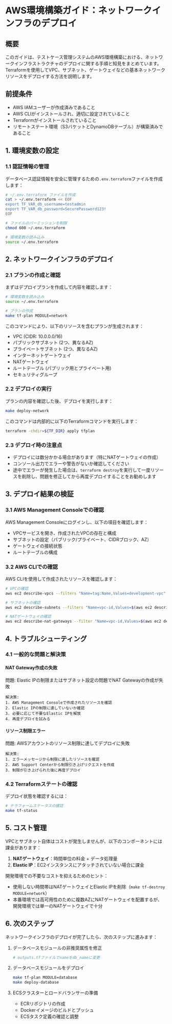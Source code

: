 # AWS環境構築ガイド：ネットワークインフラのデプロイ

## 概要

このガイドは、テストケース管理システムのAWS環境構築における、ネットワークインフラストラクチャのデプロイに関する手順と知見をまとめています。Terraformを使用してVPC、サブネット、ゲートウェイなどの基本ネットワークリソースをデプロイする方法を説明します。

## 前提条件

- AWS IAMユーザーが作成済みであること
- AWS CLIがインストールされ、適切に設定されていること
- Terraformがインストールされていること
- リモートステート環境（S3バケットとDynamoDBテーブル）が構築済みであること

## 1. 環境変数の設定

### 1.1 認証情報の管理

データベース認証情報を安全に管理するための`.env.terraform`ファイルを作成します：

```bash
# ~/.env.terraform ファイルを作成
cat > ~/.env.terraform << EOF
export TF_VAR_db_username=testadmin
export TF_VAR_db_password=SecurePassword123!
EOF

# ファイルのパーミッションを制限
chmod 600 ~/.env.terraform

# 環境変数の読み込み
source ~/.env.terraform
```

## 2. ネットワークインフラのデプロイ

### 2.1 プランの作成と確認

まずはデプロイプランを作成して内容を確認します：

```bash
# 環境変数を読み込み
source ~/.env.terraform

# プランの作成
make tf-plan MODULE=network
```

このコマンドにより、以下のリソースを含むプランが生成されます：
- VPC (CIDR: 10.0.0.0/16)
- パブリックサブネット (2つ、異なるAZ)
- プライベートサブネット (2つ、異なるAZ)
- インターネットゲートウェイ
- NATゲートウェイ
- ルートテーブル (パブリック用とプライベート用)
- セキュリティグループ

### 2.2 デプロイの実行

プランの内容を確認した後、デプロイを実行します：

```bash
make deploy-network
```

このコマンドは内部的に以下のTerraformコマンドを実行します：
```bash
terraform -chdir=${TF_DIR} apply tfplan
```

### 2.3 デプロイ時の注意点

- デプロイには数分かかる場合があります（特にNATゲートウェイの作成）
- コンソール出力でエラーや警告がないか確認してください
- 途中でエラーが発生した場合は、`terraform destroy`を実行して一度リソースを削除し、問題を修正してから再度デプロイすることをお勧めします

## 3. デプロイ結果の検証

### 3.1 AWS Management Consoleでの確認

AWS Management Consoleにログインし、以下の項目を確認します：
- VPCサービスを開き、作成されたVPCの存在と構成
- サブネットの設定（パブリック/プライベート、CIDRブロック、AZ）
- ゲートウェイの接続状態
- ルートテーブルの構成

### 3.2 AWS CLIでの確認

AWS CLIを使用して作成されたリソースを確認します：

```bash
# VPCの確認
aws ec2 describe-vpcs --filters "Name=tag:Name,Values=development-vpc" --query "Vpcs[*].{VpcId:VpcId,CidrBlock:CidrBlock}"

# サブネットの確認
aws ec2 describe-subnets --filters "Name=vpc-id,Values=$(aws ec2 describe-vpcs --filters "Name=tag:Name,Values=development-vpc" --query "Vpcs[0].VpcId" --output text)" --query "Subnets[*].{SubnetId:SubnetId,CidrBlock:CidrBlock,AZ:AvailabilityZone,Name:Tags[?Key=='Name'].Value|[0]}"

# NATゲートウェイの確認
aws ec2 describe-nat-gateways --filter "Name=vpc-id,Values=$(aws ec2 describe-vpcs --filters "Name=tag:Name,Values=development-vpc" --query "Vpcs[0].VpcId" --output text)" --query "NatGateways[*]"
```

## 4. トラブルシューティング

### 4.1 一般的な問題と解決策

#### NAT Gateway作成の失敗
問題: Elastic IPの制限またはサブネット設定の問題でNAT Gatewayの作成が失敗
```
解決策:
1. AWS Management Consoleで作成されたリソースを確認
2. Elastic IPの制限に達していないか確認
3. 必要に応じて不要なElastic IPを解放
4. 再度デプロイを試みる
```

#### リソース制限エラー
問題: AWSアカウントのリソース制限に達してデプロイに失敗
```
解決策:
1. エラーメッセージから制限に達したリソースを確認
2. AWS Support Centerから制限引き上げリクエストを作成
3. 制限が引き上げられた後に再度デプロイ
```

### 4.2 Terraformステートの確認

デプロイ状態を確認するには：

```bash
# テラフォームステータスの確認
make tf-status
```

## 5. コスト管理

VPCとサブネット自体はコストが発生しませんが、以下のコンポーネントには課金があります：

1. **NATゲートウェイ**：時間単位の料金 + データ処理量
2. **Elastic IP**：EC2インスタンスにアタッチされていない場合に課金

開発環境での不要なコストを抑えるためのヒント：
- 使用しない時間帯はNATゲートウェイとElastic IPを削除（`make tf-destroy MODULE=network`）
- 本番環境では高可用性のために複数AZにNATゲートウェイを配置するが、開発環境では単一のNATゲートウェイで十分

## 6. 次のステップ

ネットワークインフラのデプロイが完了したら、次のステップに進みます：

1. データベースモジュールの非推奨属性を修正
   ```bash
   # outputs.tfファイルでnameをdb_nameに変更
   ```

2. データベースモジュールをデプロイ
   ```bash
   make tf-plan MODULE=database
   make deploy-database
   ```

3. ECSクラスターとロードバランサーの準備
   - ECRリポジトリの作成
   - Dockerイメージのビルドとプッシュ
   - ECSタスク定義の確認と調整